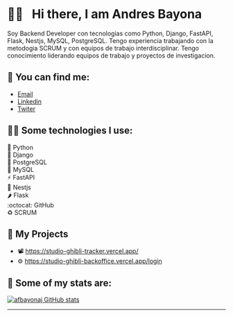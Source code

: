 
# 👋🏻 &nbsp;&nbsp;Hi there, I am Andres Bayona

Soy Backend Developer con tecnologias como Python, Django, FastAPI, Flask, Nestjs, MySQL, PostgreSQL. Tengo experiencia trabajando con la metodogia SCRUM y con equipos de trabajo interdisciplinar. Tengo conocimiento liderando equipos de trabajo y proyectos de investigacion.

## 📌 You can find me:
- <a href="mailto:andres.bayona@outlook.com">Email</a>
- [Linkedin](https://www.linkedin.com/in/afbayonaj/)
- [Twiter](https://twitter.com/afbayonaj)

## 🧑‍💻 Some technologies I use:
🐍 Python  
🔧 Django  
🐘 PostgreSQL  
🐬 MySQL  
⚡ FastAPI  
🦊 Nestjs  
🌶️ Flask  
:octocat: GitHub  
♻️ SCRUM  

## 📂 My Projects
- 📽️ https://studio-ghibli-tracker.vercel.app/  
- ⚙️ https://studio-ghibli-backoffice.vercel.app/login  
 
## 🧮 Some of my stats are:

[![afbayonaj GitHub stats](https://github-readme-stats.vercel.app/api?username=afbayonaj&show_icons=true&theme=chartreuse-dark)](https://github.com/afbayonaj/github-readme-stats)

___________________________________________________________________________________

<!--
**afbayonaj/afbayonaj** is a ✨ _special_ ✨ repository because its `README.md` (this file) appears on your GitHub profile.

Here are some ideas to get you started:

- 🔭 I’m currently working on ...
- 🌱 I’m currently learning ...
- 👯 I’m looking to collaborate on ...
- 🤔 I’m looking for help with ...
- 💬 Ask me about ...
- 📫 How to reach me: ...
- 😄 Pronouns: ...
- ⚡ Fun fact: ...
-->
